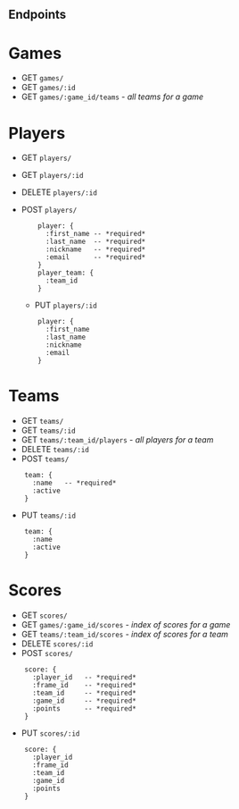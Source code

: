 ## Endpoints

# Games

  - GET  `games/`
  - GET  `games/:id`
  - GET  `games/:game_id/teams`  - *all teams for a game*

# Players

  - GET  `players/`
  - GET  `players/:id`
  - DELETE `players/:id`
- POST `players/`
  ```
      player: {
        :first_name -- *required*
        :last_name  -- *required*
        :nickname   -- *required*
        :email      -- *required*
      }
      player_team: {
        :team_id
      }
  ```

  - PUT `players/:id`
  ```
      player: {
        :first_name
        :last_name
        :nickname  
        :email     
      }
  ```

# Teams

  - GET  `teams/`
  - GET  `teams/:id`
  - GET  `teams/:team_id/players`  - *all players for a team*
  - DELETE `teams/:id`
  - POST `teams/`
  ```
      team: {
        :name   -- *required*
        :active
      }
  ```

  - PUT `teams/:id`
  ```
      team: {
        :name  
        :active
      }
  ```

# Scores

  - GET  `scores/`
  - GET  `games/:game_id/scores` - *index of scores for a game*
  - GET  `teams/:team_id/scores` - *index of scores for a team*
  - DELETE `scores/:id`
  - POST `scores/`
  ```
      score: {
        :player_id   -- *required*
        :frame_id    -- *required*
        :team_id     -- *required*
        :game_id     -- *required*
        :points      -- *required*
      }
  ```
  - PUT `scores/:id`
  ```
      score: {
        :player_id
        :frame_id
        :team_id  
        :game_id  
        :points   
      }
  ```
